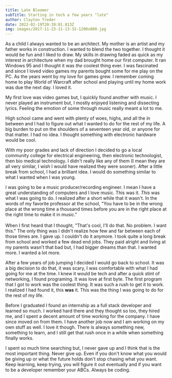 ```yaml
---
title: Late Bloomer
subTitle: Starting in tech a few years "late"
author: Clayton Treder
date: 2022-02-19T20:39:01.813Z
img: images/2017-11-23-11-13-32-1200x800.jpg
---
```

As a child I always wanted to be an architect. My mother is an artist and my father works in construction. I wanted to blend the two together. I thought it would be fun and I liked to draw. My skills in drawing faded as quick as my interest in architecture when my dad brought home our first computer. It ran Windows 95 and I thought it was *the*  coolest thing ever. I was fascinated and since I loved video games my parents bought some for me play on the PC. As the years went by my love for games grew. I remember coming home to play World of Warcraft after school and playing until my home work was due the next day. I loved it. 

My first love was video games but, I quickly found another with music. I never played an instrument but, I mostly enjoyed listening and dissecting lyrics. Feeling the emotion of some through music really meant a lot to me. 

High school came and went with plenty of woes, highs, and all the in between and I had to figure out what I wanted to do for the rest of my life. A big burden to put on the shoulders of a seventeen year old, or anyone for that matter. I had no idea. I thought something with electronic hardware would be cool. 

With my poor grades and lack of direction I decided to go a local community college for electrical engineering, then electronic technologist, then bio medical technology. I didn't really like any of them (I mean they are all very similar, I wish I would have realized they were sooner). After a little break from school, I had a brilliant idea. I would do something similar to what I wanted when I was young.

I was going to be a music producer/recording engineer.  I mean I have a great understanding of computers and I love music. This was it. *This* was what I was going to do. I realized after a short while that it wasn't. In the words of my favorite professor at the school, "You have to be in the wrong place at the wrong time a thousand times before you are in the right place at the right time to make it in music."\
\
When I first heard that I thought, "That's cool, I'll do that. No problem. I want this." The only thing was I didn't realize how few and far between each of those times are. I gave up. I couldn't do it anymore. I took quite a long break from school and worked a few dead end jobs. They paid alright and living at my parents wasn't that bad but, I had bigger dreams than that. I wanted more. I wanted a lot more. 

After a few years of job jumping I decided I would go back to school. It was a big decision to do that, it was scary, I was comfortable with what I had going for me at the time. I knew it would be tech and after a quick stint of networking, I found programing. It was love at first byte. The first program that I got to work was the coolest thing. It was such a rush to get it to work. I realized I had found it, this **was** it. This was the thing I was going to do for the rest of my life.

Before I graduated I found an internship as a full stack developer and learned so much. I worked hard there and they thought so too, they hired me, and I spent a decent amount of time working for the company. I have since moved on from them. I have another job now and I am working on my own stuff as well. I love it though. There is always something new, something to learn, and I still get that rush once in a while when something finally works.

I spent so much time searching but, I never gave up and I think that is the most important thing. Never give up. Even if you don't know what you would be giving up or what the future holds don't stop chasing what you want. Keep learning, keep trying, you will figure it out eventually and if you want to be a developer remember your ABCs. Always be coding.